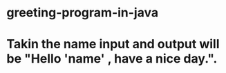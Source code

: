 # greeting-program-in-java
# Takin the name input and output will be "Hello 'name' , have a nice day.".
